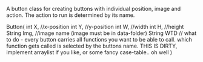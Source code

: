 A button class for creating buttons with individual position, image and action.
The action to run is determined by its name.

Button(
int X, //x-position
int Y, //y-position
int W, //width
int H, //height
String Img, //image name (image must be in data-folder)
String WTD // what to do - every button carries all functions you want to be able to call. which function gets called is selected by the buttons name. THIS IS DIRTY, implement arraylist if you like, or some fancy case-table.. oh well
)

